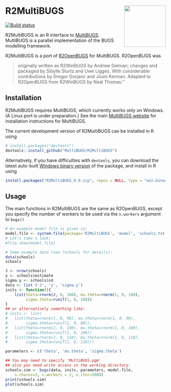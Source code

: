 # R2MultiBUGS <a href="https://www.multibugs.org"><img src="https://www.multibugs.org/images/logo.svg" align="right" width = 130></a>

[![Build status](https://ci.appveyor.com/api/projects/status/oqytak2fawdh0yj9?svg=true)](https://ci.appveyor.com/project/MultiBUGS/r2multibugs)

R2MultiBUGS is an R interface to [MultiBUGS](https://www.multibugs.org).
MultiBUGS is a parallel implementation of the BUGS modelling framework.

R2MultiBUGS is a port of [R2OpenBUGS](https://cran.r-project.org/package=R2OpenBUGS) for MultiBUGS.
R2OpenBUGS was 
> originally written as R2WinBUGS by Andrew Gelman; changes and packaged by Sibylle Sturtz and Uwe Ligges. With considerable contributions by Gregor Gorjanc and Jouni Kerman. Adapted to R2OpenBUGS from R2WinBUGS by Neal Thomas.''

## Installation

R2MultiBUGS requires MultiBUGS, which currently works only on Windows. (A Linux port is under preparation.)
See the main [MultiBUGS website](https://multibugs.github.io) for installation instructions for MultiBUGS.

The current development version of R2MultiBUGS can be installed in R using

``` r
# install.packages("devtools")
devtools::install_github("MultiBUGS/R2MultiBUGS")
```

Alternatively, if you have difficulties with `devtools`, you can download the latest auto-built [Windows binary version](https://ci.appveyor.com/api/projects/MultiBUGS/R2MultiBUGS/artifacts/R2MultiBUGS_0.9.zip?job=Environment%3A%20R_VERSION%3Drelease%2C%20R_ARCH%3Dx64) of the package, and install in R using

``` r
install.packages("R2MultiBUGS_0.9.zip", repos = NULL, type = "win.binary")
```

## Usage

The main functions in R2MultiBUGS are the same as R2OpenBUGS, except you specify the number of workers to be used via the `n.workers` argument to `bugs()`

``` r
# An example model file is given in:
model.file <- system.file(package='R2MultiBUGS', 'model', 'schools.txt')
# Let's take a look:
#file.show(model.file)

# Some example data (see ?schools for details):
data(schools)
schools

J <- nrow(schools)
y <- schools$estimate
sigma.y <- schools$sd
data <- list ('J', 'y', 'sigma.y')
inits <- function(){
    list(theta=rnorm(J, 0, 100), mu.theta=rnorm(1, 0, 100),
         sigma.theta=runif(1, 0, 100))
}
## or alternatively something like:
# inits <- list(
#   list(theta=rnorm(J, 0, 90), mu.theta=rnorm(1, 0, 90),
#        sigma.theta=runif(1, 0, 90)),
#   list(theta=rnorm(J, 0, 100), mu.theta=rnorm(1, 0, 100),
#        sigma.theta=runif(1, 0, 100))
#   list(theta=rnorm(J, 0, 110), mu.theta=rnorm(1, 0, 110),
#        sigma.theta=runif(1, 0, 110)))

parameters <- c('theta', 'mu.theta', 'sigma.theta')

## You may need to specify 'MultiBUGS.pgm'
## also you need write access in the working directory:
schools.sim <- bugs(data, inits, parameters, model.file,
    n.chains=3, n.workers = 2, n.iter=5000)
print(schools.sim)
plot(schools.sim)
```
